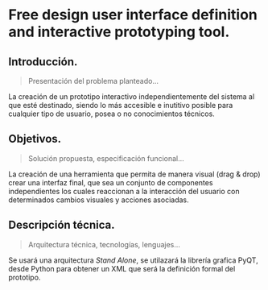# Free design user interface definition and interactive prototyping tool.

## Introducción.
> Presentación del problema planteado...

La creación de un prototipo interactivo independientemente del sistema al que esté destinado, siendo lo más accesible e inutitivo posible para cualquier tipo de usuario, posea o no conocimientos técnicos.

## Objetivos.
> Solución propuesta, especificación funcional...

La creación de una herramienta que permita de manera visual (drag & drop) crear una interfaz final, que sea un conjunto de componentes independientes los cuales reaccionan a la interacción del usuario con determinados cambios visuales y acciones asociadas.

## Descripción técnica.
> Arquitectura técnica, tecnologías, lenguajes...

Se usará una arquitectura *Stand Alone*, se utilazará la librería grafica PyQT, desde Python para obtener un XML que será la definición formal del prototipo.
